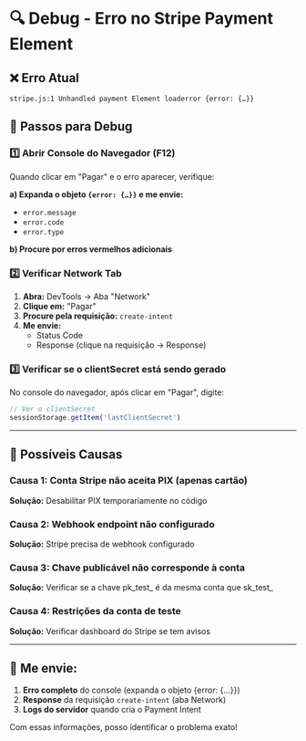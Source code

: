 # 🔍 Debug - Erro no Stripe Payment Element

## ❌ Erro Atual

```
stripe.js:1 Unhandled payment Element loaderror {error: {…}}
```

## 🧪 Passos para Debug

### 1️⃣ Abrir Console do Navegador (F12)

Quando clicar em "Pagar" e o erro aparecer, verifique:

**a) Expanda o objeto `{error: {…}}` e me envie:**
- `error.message`
- `error.code`
- `error.type`

**b) Procure por erros vermelhos adicionais**

### 2️⃣ Verificar Network Tab

1. **Abra:** DevTools → Aba "Network"
2. **Clique em:** "Pagar"
3. **Procure pela requisição:** `create-intent`
4. **Me envie:**
   - Status Code
   - Response (clique na requisição → Response)

### 3️⃣ Verificar se o clientSecret está sendo gerado

No console do navegador, após clicar em "Pagar", digite:

```javascript
// Ver o clientSecret
sessionStorage.getItem('lastClientSecret')
```

---

## 🔧 Possíveis Causas

### Causa 1: Conta Stripe não aceita PIX (apenas cartão)

**Solução:** Desabilitar PIX temporariamente no código

### Causa 2: Webhook endpoint não configurado

**Solução:** Stripe precisa de webhook configurado

### Causa 3: Chave publicável não corresponde à conta

**Solução:** Verificar se a chave pk_test_ é da mesma conta que sk_test_

### Causa 4: Restrições da conta de teste

**Solução:** Verificar dashboard do Stripe se tem avisos

---

## 📝 Me envie:

1. **Erro completo** do console (expanda o objeto {error: {…}})
2. **Response** da requisição `create-intent` (aba Network)
3. **Logs do servidor** quando cria o Payment Intent

Com essas informações, posso identificar o problema exato!

